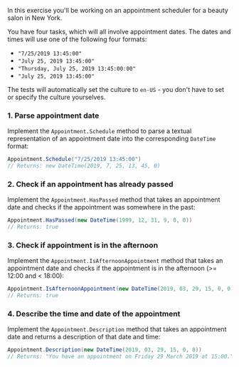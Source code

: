In this exercise you'll be working on an appointment scheduler for a beauty salon in New York.

You have four tasks, which will all involve appointment dates. The dates and times will use one of the following four formats:

- `"7/25/2019 13:45:00"`
- `"July 25, 2019 13:45:00"`
- `"Thursday, July 25, 2019 13:45:00:00"`
- `"July 25, 2019 13:45:00"`

The tests will automatically set the culture to `en-US` - you don't have to set or specify the culture yourselves.

### 1. Parse appointment date

Implement the `Appointment.Schedule` method to parse a textual representation of an appointment date into the corresponding `DateTime` format:

```csharp
Appointment.Schedule("7/25/2019 13:45:00")
// Returns: new DateTime(2019, 7, 25, 13, 45, 0)
```

### 2. Check if an appointment has already passed

Implement the `Appointment.HasPassed` method that takes an appointment date and checks if the appointment was somewhere in the past:

```csharp
Appointment.HasPassed(new DateTime(1999, 12, 31, 9, 0, 0))
// Returns: true
```

### 3. Check if appointment is in the afternoon

Implement the `Appointment.IsAfternoonAppointment` method that takes an appointment date and checks if the appointment is in the afternoon (>= 12:00 and < 18:00):

```csharp
Appointment.IsAfternoonAppointment(new DateTime(2019, 03, 29, 15, 0, 0))
// Returns: true
```

### 4. Describe the time and date of the appointment

Implement the `Appointment.Description` method that takes an appointment date and returns a description of that date and time:

```csharp
Appointment.Description(new DateTime(2019, 03, 29, 15, 0, 0))
// Returns: "You have an appointment on Friday 29 March 2019 at 15:00."
```
